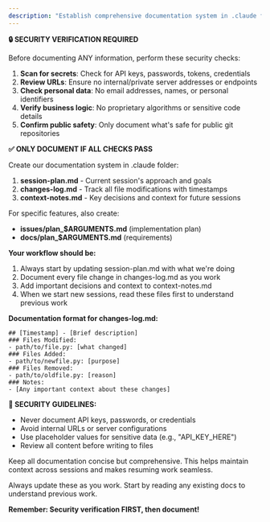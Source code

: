 ```yaml
---
description: "Establish comprehensive documentation system in .claude folder"
---
```


**🔒 SECURITY VERIFICATION REQUIRED**

Before documenting ANY information, perform these security checks:
1. **Scan for secrets**: Check for API keys, passwords, tokens, credentials
2. **Review URLs**: Ensure no internal/private server addresses or endpoints
3. **Check personal data**: No email addresses, names, or personal identifiers
4. **Verify business logic**: No proprietary algorithms or sensitive code details
5. **Confirm public safety**: Only document what's safe for public git repositories

**✅ ONLY DOCUMENT IF ALL CHECKS PASS**

Create our documentation system in .claude folder:

1. **session-plan.md** - Current session's approach and goals
2. **changes-log.md** - Track all file modifications with timestamps
3. **context-notes.md** - Key decisions and context for future sessions

For specific features, also create:
- **issues/plan_$ARGUMENTS.md** (implementation plan)
- **docs/plan_$ARGUMENTS.md** (requirements)

**Your workflow should be:**
1. Always start by updating session-plan.md with what we're doing
2. Document every file change in changes-log.md as you work
3. Add important decisions and context to context-notes.md
4. When we start new sessions, read these files first to understand previous work

**Documentation format for changes-log.md:**
```
## [Timestamp] - [Brief description]
### Files Modified:
- path/to/file.py: [what changed]
### Files Added:
- path/to/newfile.py: [purpose]  
### Files Removed:
- path/to/oldfile.py: [reason]
### Notes:
- [Any important context about these changes]
```

**🔐 SECURITY GUIDELINES:**
- Never document API keys, passwords, or credentials
- Avoid internal URLs or server configurations
- Use placeholder values for sensitive data (e.g., "API_KEY_HERE")
- Review all content before writing to files

Keep all documentation concise but comprehensive. This helps maintain context across sessions and makes resuming work seamless.

Always update these as you work. Start by reading any existing docs to understand previous work.

**Remember: Security verification FIRST, then document!**